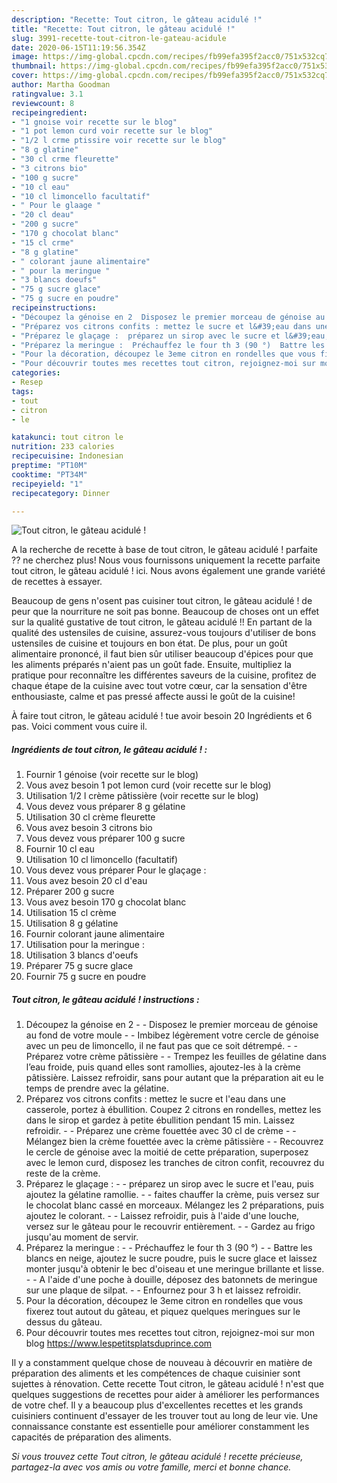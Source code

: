 ```yaml
---
description: "Recette: Tout citron, le gâteau acidulé !"
title: "Recette: Tout citron, le gâteau acidulé !"
slug: 3991-recette-tout-citron-le-gateau-acidule
date: 2020-06-15T11:19:56.354Z
image: https://img-global.cpcdn.com/recipes/fb99efa395f2acc0/751x532cq70/tout-citron-le-gateau-acidule-photo-principale-de-la-recette.jpg
thumbnail: https://img-global.cpcdn.com/recipes/fb99efa395f2acc0/751x532cq70/tout-citron-le-gateau-acidule-photo-principale-de-la-recette.jpg
cover: https://img-global.cpcdn.com/recipes/fb99efa395f2acc0/751x532cq70/tout-citron-le-gateau-acidule-photo-principale-de-la-recette.jpg
author: Martha Goodman
ratingvalue: 3.1
reviewcount: 8
recipeingredient:
- "1 gnoise voir recette sur le blog"
- "1 pot lemon curd voir recette sur le blog"
- "1/2 l crme ptissire voir recette sur le blog"
- "8 g glatine"
- "30 cl crme fleurette"
- "3 citrons bio"
- "100 g sucre"
- "10 cl eau"
- "10 cl limoncello facultatif"
- " Pour le glaage "
- "20 cl deau"
- "200 g sucre"
- "170 g chocolat blanc"
- "15 cl crme"
- "8 g glatine"
- " colorant jaune alimentaire"
- " pour la meringue "
- "3 blancs doeufs"
- "75 g sucre glace"
- "75 g sucre en poudre"
recipeinstructions:
- "Découpez la génoise en 2  Disposez le premier morceau de génoise au fond de votre moule  Imbibez légèrement votre cercle de génoise avec un peu de limoncello, il ne faut pas que ce soit détrempé.  Préparez votre crème pâtissière  Trempez les feuilles de gélatine dans l’eau froide, puis quand elles sont ramollies, ajoutez-les à la crème pâtissière. Laissez refroidir, sans pour autant que la préparation ait eu le temps de prendre avec la gélatine."
- "Préparez vos citrons confits : mettez le sucre et l&#39;eau dans une casserole, portez à ébullition. Coupez 2 citrons en rondelles, mettez les dans le sirop et gardez à petite ébullition pendant 15 min. Laissez refroidir.  Préparez une crème fouettée avec 30 cl de crème  Mélangez bien la crème fouettée avec la crème pâtissière  Recouvrez le cercle de génoise avec la moitié de cette préparation, superposez avec le lemon curd, disposez les tranches de citron confit, recouvrez du reste de la crème."
- "Préparez le glaçage :  préparez un sirop avec le sucre et l&#39;eau, puis ajoutez la gélatine ramollie.  faites chauffer la crème, puis versez sur le chocolat blanc cassé en morceaux. Mélangez les 2 préparations, puis ajoutez le colorant.  Laissez refroidir, puis à l&#39;aide d&#39;une louche, versez sur le gâteau pour le recouvrir entièrement.  Gardez au frigo jusqu&#39;au moment de servir."
- "Préparez la meringue :  Préchauffez le four th 3 (90 °)  Battre les blancs en neige, ajoutez le sucre poudre, puis le sucre glace et laissez monter jusqu&#39;à obtenir le bec d&#39;oiseau et une meringue brillante et lisse.  A l&#39;aide d&#39;une poche à douille, déposez des batonnets de meringue sur une plaque de silpat.  Enfournez pour 3 h et laissez refroidir."
- "Pour la décoration, découpez le 3eme citron en rondelles que vous fixerez tout autout du gâteau, et piquez quelques meringues sur le dessus du gâteau."
- "Pour découvrir toutes mes recettes tout citron, rejoignez-moi sur mon blog https://www.lespetitsplatsduprince.com"
categories:
- Resep
tags:
- tout
- citron
- le

katakunci: tout citron le 
nutrition: 233 calories
recipecuisine: Indonesian
preptime: "PT10M"
cooktime: "PT34M"
recipeyield: "1"
recipecategory: Dinner

---
```



![Tout citron, le gâteau acidulé !](https://img-global.cpcdn.com/recipes/fb99efa395f2acc0/751x532cq70/tout-citron-le-gateau-acidule-photo-principale-de-la-recette.jpg)

A la recherche de recette à base de tout citron, le gâteau acidulé ! parfaite ?? ne cherchez plus! Nous vous fournissons uniquement la recette parfaite tout citron, le gâteau acidulé ! ici. Nous avons également une grande variété de recettes à essayer.

Beaucoup de gens n'osent pas cuisiner tout citron, le gâteau acidulé ! de peur que la nourriture ne soit pas bonne. Beaucoup de choses ont un effet sur la qualité gustative de tout citron, le gâteau acidulé !! En partant de la qualité des ustensiles de cuisine, assurez-vous toujours d'utiliser de bons ustensiles de cuisine et toujours en bon état. De plus, pour un goût alimentaire prononcé, il faut bien sûr utiliser beaucoup d'épices pour que les aliments préparés n'aient pas un goût fade. Ensuite, multipliez la pratique pour reconnaître les différentes saveurs de la cuisine, profitez de chaque étape de la cuisine avec tout votre cœur, car la sensation d'être enthousiaste, calme et pas pressé affecte aussi le goût de la cuisine!

<!--inarticleads1-->

À faire tout citron, le gâteau acidulé ! tue avoir besoin 20 Ingrédients et 6 pas. Voici comment vous cuire il.

##### Ingrédients de tout citron, le gâteau acidulé ! :

1. Fournir 1 génoise (voir recette sur le blog)
1. Vous avez besoin 1 pot lemon curd (voir recette sur le blog)
1. Utilisation 1/2 l crème pâtissière (voir recette sur le blog)
1. Vous devez vous préparer 8 g gélatine
1. Utilisation 30 cl crème fleurette
1. Vous avez besoin 3 citrons bio
1. Vous devez vous préparer 100 g sucre
1. Fournir 10 cl eau
1. Utilisation 10 cl limoncello (facultatif)
1. Vous devez vous préparer  Pour le glaçage :
1. Vous avez besoin 20 cl d&#39;eau
1. Préparer 200 g sucre
1. Vous avez besoin 170 g chocolat blanc
1. Utilisation 15 cl crème
1. Utilisation 8 g gélatine
1. Fournir  colorant jaune alimentaire
1. Utilisation  pour la meringue :
1. Utilisation 3 blancs d&#39;oeufs
1. Préparer 75 g sucre glace
1. Fournir 75 g sucre en poudre




<!--inarticleads2-->

##### Tout citron, le gâteau acidulé ! instructions :

1. Découpez la génoise en 2 -  - Disposez le premier morceau de génoise au fond de votre moule -  - Imbibez légèrement votre cercle de génoise avec un peu de limoncello, il ne faut pas que ce soit détrempé. -  - Préparez votre crème pâtissière -  - Trempez les feuilles de gélatine dans l’eau froide, puis quand elles sont ramollies, ajoutez-les à la crème pâtissière. Laissez refroidir, sans pour autant que la préparation ait eu le temps de prendre avec la gélatine.
1. Préparez vos citrons confits : mettez le sucre et l&#39;eau dans une casserole, portez à ébullition. Coupez 2 citrons en rondelles, mettez les dans le sirop et gardez à petite ébullition pendant 15 min. Laissez refroidir. -  - Préparez une crème fouettée avec 30 cl de crème -  - Mélangez bien la crème fouettée avec la crème pâtissière -  - Recouvrez le cercle de génoise avec la moitié de cette préparation, superposez avec le lemon curd, disposez les tranches de citron confit, recouvrez du reste de la crème.
1. Préparez le glaçage : -  - préparez un sirop avec le sucre et l&#39;eau, puis ajoutez la gélatine ramollie. -  - faites chauffer la crème, puis versez sur le chocolat blanc cassé en morceaux. Mélangez les 2 préparations, puis ajoutez le colorant. -  - Laissez refroidir, puis à l&#39;aide d&#39;une louche, versez sur le gâteau pour le recouvrir entièrement. -  - Gardez au frigo jusqu&#39;au moment de servir.
1. Préparez la meringue : -  - Préchauffez le four th 3 (90 °) -  - Battre les blancs en neige, ajoutez le sucre poudre, puis le sucre glace et laissez monter jusqu&#39;à obtenir le bec d&#39;oiseau et une meringue brillante et lisse. -  - A l&#39;aide d&#39;une poche à douille, déposez des batonnets de meringue sur une plaque de silpat. -  - Enfournez pour 3 h et laissez refroidir.
1. Pour la décoration, découpez le 3eme citron en rondelles que vous fixerez tout autout du gâteau, et piquez quelques meringues sur le dessus du gâteau.
1. Pour découvrir toutes mes recettes tout citron, rejoignez-moi sur mon blog https://www.lespetitsplatsduprince.com




<!--inarticleads1-->

<p>
Il y a constamment quelque chose de nouveau à découvrir en matière de préparation des aliments et les compétences de chaque cuisinier sont sujettes à rénovation. Cette recette Tout citron, le gâteau acidulé ! n'est que quelques suggestions de recettes pour aider à améliorer les performances de votre chef. Il y a beaucoup plus d'excellentes recettes et les grands cuisiniers continuent d'essayer de les trouver tout au long de leur vie. Une connaissance constante est essentielle pour améliorer constamment les capacités de préparation des aliments.
</p>

<p>
<i>Si vous trouvez cette Tout citron, le gâteau acidulé ! recette précieuse, partagez-la avec vos amis ou votre famille, merci et bonne chance.</i>
</p>
